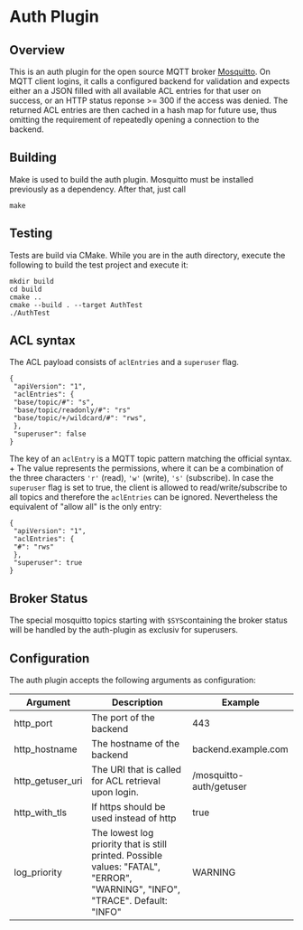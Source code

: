 # Auth Plugin

## Overview
This is an auth plugin for the open source MQTT broker [Mosquitto](https://mosquitto.org/). On MQTT client logins, it calls a configured backend for validation and expects either an a JSON filled with all available ACL entries for that user on success, or an HTTP status reponse >= 300 if the access was denied. The returned ACL entries are then cached in a hash map for future use, thus omitting the requirement of repeatedly opening a connection to the backend.

## Building

Make is used to build the auth plugin. Mosquitto must be installed previously as a dependency. After that, just call

```
make
```

## Testing

Tests are build via CMake. While you are in the auth directory, execute the following to build the test project and execute it:

```
mkdir build
cd build
cmake ..
cmake --build . --target AuthTest
./AuthTest
```

## ACL syntax
The ACL payload consists of `aclEntries` and a `superuser` flag.
```
{
 "apiVersion": "1",
 "aclEntries": {
 "base/topic/#": "s",
 "base/topic/readonly/#": "rs"
 "base/topic/+/wildcard/#": "rws",
 },
 "superuser": false
}
```
The key of an `aclEntry` is a MQTT topic pattern matching the official syntax. + 
The value represents the permissions, where it can be a combination of the three characters `'r'` (read), `'w'` (write), `'s'` (subscribe).
In case the `superuser` flag is set to true, the client is allowed to read/write/subscribe to all topics and therefore the `aclEntries` can be ignored. Nevertheless the equivalent of "allow all" is the only entry:
```
{
 "apiVersion": "1",
 "aclEntries": {
 "#": "rws"
 },
 "superuser": true
}
```

## Broker Status
The special mosquitto topics starting with `$SYS`containing the broker status will be handled by the auth-plugin as exclusiv for superusers.

## Configuration

The auth plugin accepts the following arguments as configuration:

| Argument         | Description                                                                                                                   | Example                 |
| ---------------- | ----------------------------------------------------------------------------------------------------------------------------- | ----------------------- |
| http_port        | The port of the backend                                                                                                       | 443                     |
| http_hostname    | The hostname of the backend                                                                                                   | backend.example.com     |
| http_getuser_uri | The URI that is called for ACL retrieval upon login.                                                                          | /mosquitto-auth/getuser |
| http_with_tls    | If https should be used instead of http                                                                                       | true                    |
| log_priority     | The lowest log priority that is still printed. Possible values: "FATAL", "ERROR", "WARNING", "INFO", "TRACE". Default: "INFO" | WARNING                 |
